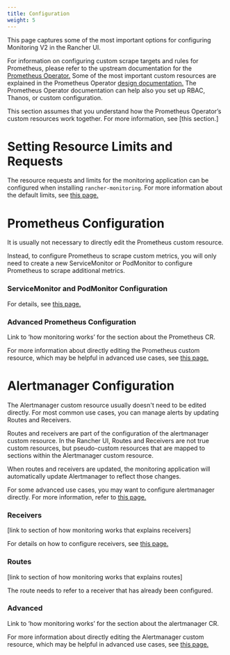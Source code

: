 ```yaml
---
title: Configuration
weight: 5
---
```


This page captures some of the most important options for configuring Monitoring V2 in the Rancher UI.

For information on configuring custom scrape targets and rules for Prometheus, please refer to the upstream documentation for the [Prometheus Operator.](https://github.com/prometheus-operator/prometheus-operator) Some of the most important custom resources are explained in the Prometheus Operator [design documentation.](https://github.com/prometheus-operator/prometheus-operator/blob/master/Documentation/design.md) The Prometheus Operator documentation can help also you set up RBAC, Thanos, or custom configuration. 

This section assumes that you understand how the Prometheus Operator’s custom resources work together. For more information, see [this section.]

# Setting Resource Limits and Requests

The resource requests and limits for the monitoring application can be configured when installing `rancher-monitoring`. For more information about the default limits, see [this page.](./resource-limits)

# Prometheus Configuration

It is usually not necessary to directly edit the Prometheus custom resource.

Instead, to configure Prometheus to scrape custom metrics, you will only need to create a new ServiceMonitor or PodMonitor to configure Prometheus to scrape additional metrics.


### ServiceMonitor and PodMonitor Configuration

For details, see [this page.](./)

### Advanced Prometheus Configuration

Link to ‘how monitoring works’ for the section about the Prometheus CR. 

For more information about directly editing the Prometheus custom resource, which may be helpful in advanced use cases, see [this page.](./advanced/prometheus)

# Alertmanager Configuration

The Alertmanager custom resource usually doesn't need to be edited directly. For most common use cases, you can manage alerts by updating Routes and Receivers.

Routes and receivers are part of the configuration of the alertmanager custom resource. In the Rancher UI, Routes and Receivers are not true custom resources, but pseudo-custom resources that are mapped to sections within the Alertmanager custom resource.

When routes and receivers are updated, the monitoring application will automatically update Alertmanager to reflect those changes.

For some advanced use cases, you may want to configure alertmanager directly. For more information, refer to [this page.](./advanced/alertmanager)



### Receivers

[link to section of how monitoring works that explains receivers]

For details on how to configure receivers, see [this page.](./receiver)
### Routes
[link to section of how monitoring works that explains routes]

The route needs to refer to a receiver that has already been configured.

### Advanced

Link to ‘how monitoring works’ for the section about the alertmanager CR.

For more information about directly editing the Alertmanager custom resource, which may be helpful in advanced use cases, see [this page.](./advanced/alertmanager)